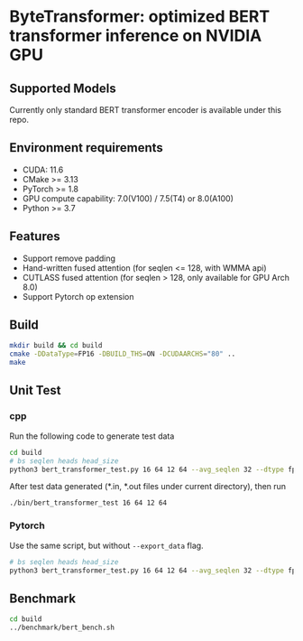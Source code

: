 # ByteTransformer: optimized BERT transformer inference on NVIDIA GPU

## Supported Models

Currently only standard BERT transformer encoder is available under this repo.

## Environment requirements
* CUDA: 11.6
* CMake >= 3.13
* PyTorch >= 1.8
* GPU compute capability: 7.0(V100) / 7.5(T4) or 8.0(A100)
* Python >= 3.7

## Features
* Support remove padding
* Hand-written fused attention (for seqlen <= 128, with WMMA api)
* CUTLASS fused attention (for seqlen > 128, only available for GPU Arch 8.0)
* Support Pytorch op extension

## Build
```bash
mkdir build && cd build
cmake -DDataType=FP16 -DBUILD_THS=ON -DCUDAARCHS="80" ..
make
```

## Unit Test
### cpp
Run the following code to generate test data
```bash
cd build
# bs seqlen heads head_size
python3 bert_transformer_test.py 16 64 12 64 --avg_seqlen 32 --dtype fp16 --export_data
```

After test data generated (*.in, *.out files under current directory), then run
```
./bin/bert_transformer_test 16 64 12 64
```

### Pytorch
Use the same script, but without `--export_data` flag.
```bash
# bs seqlen heads head_size
python3 bert_transformer_test.py 16 64 12 64 --avg_seqlen 32 --dtype fp16
```

## Benchmark
```bash
cd build
../benchmark/bert_bench.sh
```
